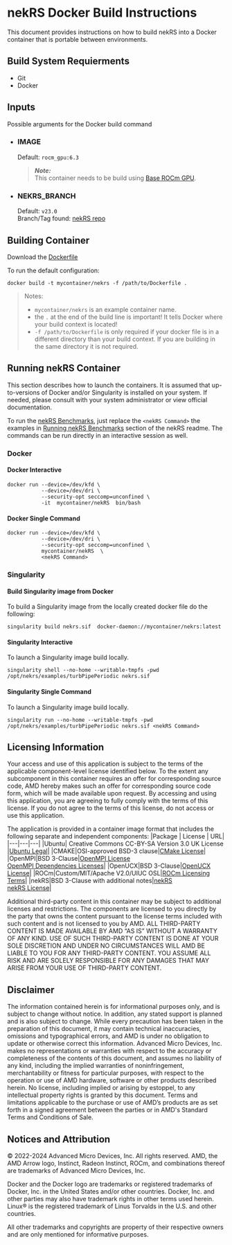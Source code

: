 # nekRS Docker Build Instructions
This document provides instructions on how to build nekRS into a Docker container that is portable between environments.


## Build System Requierments
- Git
- Docker

## Inputs
Possible arguments for the Docker build command  

- ### IMAGE
    Default: `rocm_gpu:6.3`  
    > ***Note:***  
    >  This container needs to be build using [Base ROCm GPU](/base-gpu-mpi-rocm-docker/Dockerfile).

- ### NEKRS_BRANCH
    Default: `v23.0`  
    Branch/Tag found: [nekRS repo](https://github.com/Nek5000/nekRS/tree/v23.0)


## Building Container
Download the [Dockerfile](/nekrs/docker/Dockerfile)  

To run the default configuration:
```
docker build -t mycontainer/nekrs -f /path/to/Dockerfile . 
```
>Notes:  
>- `mycontainer/nekrs` is an example container name.
>- the `.` at the end of the build line is important! It tells Docker where your build context is located!
>- `-f /path/to/Dockerfile` is only required if your docker file is in a different directory than your build context. If you are building in the same directory it is not required. 


## Running nekRS Container
This section describes how to launch the containers. It is assumed that up-to-versions of Docker and/or Singularity is installed on your system.
If needed, please consult with your system administrator or view official documentation.

To run the [nekRS Benchmarks](/nekrs/README.md#running-nekRS-benchmark), just replace the `<nekRS Command>` the examples in [Running nekRS Benchmarks](/nekrs/README.md#running-nekRS-benchmark) section of the nekRS readme. The commands can be run directly in an interactive session as well. 

### Docker  

#### Docker Interactive
```
docker run --device=/dev/kfd \
           --device=/dev/dri \
           --security-opt seccomp=unconfined \
           -it  mycontainer/nekRS  bin/bash
```


#### Docker Single Command 
```
docker run --device=/dev/kfd \
           --device=/dev/dri \
           --security-opt seccomp=unconfined \
           mycontainer/nekRS  \
           <nekRS Command>
```

### Singularity  
#### Build Singularity image from Docker
To build a Singularity image from the locally created docker file do the following:
```
singularity build nekrs.sif  docker-daemon://mycontainer/nekrs:latest
```

#### Singularity Interactive
To launch a Singularity image build locally.
```
singularity shell --no-home --writable-tmpfs -pwd /opt/nekrs/examples/turbPipePeriodic nekrs.sif
```

#### Singularity Single Command
To launch a Singularity image build locally.
```
singularity run --no-home --writable-tmpfs -pwd /opt/nekrs/examples/turbPipePeriodic nekrs.sif <nekRS Command>
```

## Licensing Information
Your access and use of this application is subject to the terms of the applicable component-level license identified below. To the extent any subcomponent in this container requires an offer for corresponding source code, AMD hereby makes such an offer for corresponding source code form, which will be made available upon request. By accessing and using this application, you are agreeing to fully comply with the terms of this license. If you do not agree to the terms of this license, do not access or use this application.

The application is provided in a container image format that includes the following separate and independent components: 
|Package | License | URL|
|---|---|---|
|Ubuntu| Creative Commons CC-BY-SA Version 3.0 UK License |[Ubuntu Legal](https://ubuntu.com/legal)|
|CMAKE|OSI-approved BSD-3 clause|[CMake License](https://cmake.org/licensing/)|
|OpenMPI|BSD 3-Clause|[OpenMPI License](https://www-lb.open-mpi.org/community/license.php)<br /> [OpenMPI Dependencies Licenses](https://docs.open-mpi.org/en/v5.0.x/license/index.html)|
|OpenUCX|BSD 3-Clause|[OpenUCX License](https://openucx.org/license/)|
|ROCm|Custom/MIT/Apache V2.0/UIUC OSL|[ROCm Licensing Terms](https://rocm.docs.amd.com/en/latest/about/license.html)|
|nekRS|BSD 3-Clause with additional notes|[nekRS](https://github.com/Nek5000/nekRS/tree/master) <br /> [nekRS License](https://github.com/Nek5000/nekRS/blob/master/LICENSE)|

Additional third-party content in this container may be subject to additional licenses and restrictions. The components are licensed to you directly by the party that owns the content pursuant to the license terms included with such content and is not licensed to you by AMD. ALL THIRD-PARTY CONTENT IS MADE AVAILABLE BY AMD “AS IS” WITHOUT A WARRANTY OF ANY KIND. USE OF SUCH THIRD-PARTY CONTENT IS DONE AT YOUR SOLE DISCRETION AND UNDER NO CIRCUMSTANCES WILL AMD BE LIABLE TO YOU FOR ANY THIRD-PARTY CONTENT. YOU ASSUME ALL RISK AND ARE SOLELY RESPONSIBLE FOR ANY DAMAGES THAT MAY ARISE FROM YOUR USE OF THIRD-PARTY CONTENT.

## Disclaimer
The information contained herein is for informational purposes only, and is subject to change without notice. In addition, any stated support is planned and is also subject to change. While every precaution has been taken in the preparation of this document, it may contain technical inaccuracies, omissions and typographical errors, and AMD is under no obligation to update or otherwise correct this information. Advanced Micro Devices, Inc. makes no representations or warranties with respect to the accuracy or completeness of the contents of this document, and assumes no liability of any kind, including the implied warranties of noninfringement, merchantability or fitness for particular purposes, with respect to the operation or use of AMD hardware, software or other products described herein. No license, including implied or arising by estoppel, to any intellectual property rights is granted by this document. Terms and limitations applicable to the purchase or use of AMD’s products are as set forth in a signed agreement between the parties or in AMD's Standard Terms and Conditions of Sale.

## Notices and Attribution
© 2022-2024 Advanced Micro Devices, Inc. All rights reserved. AMD, the AMD Arrow logo, Instinct, Radeon Instinct, ROCm, and combinations thereof are trademarks of Advanced Micro Devices, Inc.

Docker and the Docker logo are trademarks or registered trademarks of Docker, Inc. in the United States and/or other countries. Docker, Inc. and other parties may also have trademark rights in other terms used herein. Linux® is the registered trademark of Linus Torvalds in the U.S. and other countries.

All other trademarks and copyrights are property of their respective owners and are only mentioned for informative purposes.
